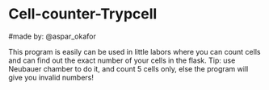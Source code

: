 # Cell-counter-Trypcell
#made by: @aspar_okafor

This program is easily can be used in little labors where you can count cells and can find out the exact number of your cells in the flask.
Tip: use Neubauer chamber to do it, and count 5 cells only, else the program will give you invalid numbers!

